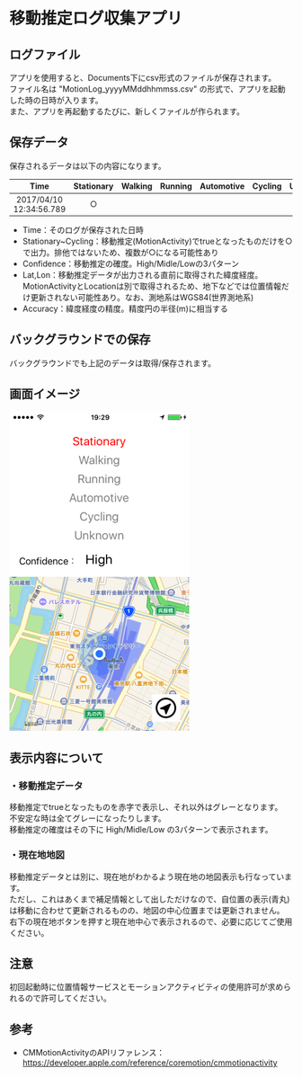 # 移動推定ログ収集アプリ

## ログファイル
アプリを使用すると、Documents下にcsv形式のファイルが保存されます。<br>
ファイル名は "MotionLog_yyyyMMddhhmmss.csv" の形式で、アプリを起動した時の日時が入ります。<br>
また、アプリを再起動するたびに、新しくファイルが作られます。

## 保存データ
保存されるデータは以下の内容になります。

|          Time           | Stationary | Walking | Running | Automotive | Cycling | Unknown | Confidence |    Lat    |    Lon     | Accuracy |
|:-----------------------:|:----------:|:-------:|:-------:|:----------:|:-------:|:-------:|:----------:|:---------:|:----------:|:--------:|
| 2017/04/10 12:34:56.789 |     ○      |         |         |            |         |         |    Low     | 35.681382 | 139.766084 |   10.0   |

- Time：そのログが保存された日時
- Stationary~Cycling：移動推定(MotionActivity)でtrueとなったものだけを○で出力。排他ではないため、複数が○になる可能性あり
- Confidence：移動推定の確度。High/Midle/Lowの3パターン
- Lat,Lon：移動推定データが出力される直前に取得された緯度経度。MotionActivityとLocationは別で取得されるため、地下などでは位置情報だけ更新されない可能性あり。なお、測地系はWGS84(世界測地系)
- Accuracy：緯度経度の精度。精度円の半径(m)に相当する

## バックグラウンドでの保存
バックグラウンドでも上記のデータは取得/保存されます。

## 画面イメージ
![画面イメージ](capture.png)

## 表示内容について
### ・移動推定データ
移動推定でtrueとなったものを赤字で表示し、それ以外はグレーとなります。<br>
不安定な時は全てグレーになったりします。<br>
移動推定の確度はその下に High/Midle/Low の3パターンで表示されます。

### ・現在地地図
移動推定データとは別に、現在地がわかるよう現在地の地図表示も行なっています。<br>
ただし、これはあくまで補足情報として出しただけなので、自位置の表示(青丸)は移動に合わせて更新されるものの、地図の中心位置までは更新されません。<br>
右下の現在地ボタンを押すと現在地中心で表示されるので、必要に応じてご使用ください。

## 注意
初回起動時に位置情報サービスとモーションアクティビティの使用許可が求められるので許可してください。

## 参考
- CMMotionActivityのAPIリファレンス：<br>
https://developer.apple.com/reference/coremotion/cmmotionactivity
